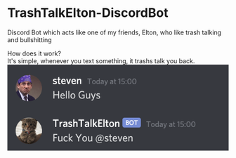 # TrashTalkElton-DiscordBot
 Discord Bot which acts like one of my friends, Elton, who like trash talking and bullshitting

How does it work?  
It's simple, whenever you text something, it trashs talk you back.
![image](https://github.com/stevenwhatever123/TrashTalkElton-DiscordBot/blob/master/Image/image_hi.png)

